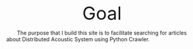 <div align='center' ><font size='160'>Goal</font></div>

&emsp;&emsp;The purpose that I build this site is to facilitate searching for articles about Distributed Acoustic System using Python Crawler.

